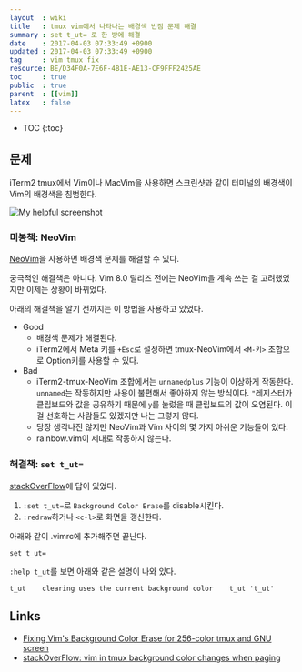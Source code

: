 ```yaml
---
layout  : wiki
title   : tmux vim에서 나타나는 배경색 번짐 문제 해결
summary : set t_ut= 로 한 방에 해결
date    : 2017-04-03 07:33:49 +0900
updated : 2017-04-03 07:33:49 +0900
tag     : vim tmux fix
resource: BE/D34F0A-7E6F-4B1E-AE13-CF9FFF2425AE
toc     : true
public  : true
parent  : [[vim]]
latex   : false
---
```

* TOC
{:toc}

## 문제
iTerm2 tmux에서 Vim이나 MacVim을 사용하면 스크린샷과 같이 터미널의 배경색이 Vim의 배경색을 침범한다.

![My helpful screenshot]( /resource/wiki/vim-tmux-t-ut/2017-04-03-vim-tmux-t-ut.png )

### 미봉책: NeoVim

[NeoVim](https://github.com/neovim/neovim)을 사용하면 배경색 문제를 해결할 수 있다.

궁극적인 해결책은 아니다. Vim 8.0 릴리즈 전에는 NeoVim을 계속 쓰는 걸 고려했었지만 이제는 상황이 바뀌었다.

아래의 해결책을 알기 전까지는 이 방법을 사용하고 있었다.

* Good
    * 배경색 문제가 해결된다.
    * iTerm2에서 Meta 키를 `+Esc`로 설정하면 tmux-NeoVim에서 `<M-키>` 조합으로 Option키를 사용할 수 있다.
* Bad
    * iTerm2-tmux-NeoVim 조합에서는 `unnamedplus` 기능이 이상하게 작동한다. `unnamed`는 작동하지만 사용이 불편해서 좋아하지 않는 방식이다. `"`레지스터가 클립보드와 값을 공유하기 때문에 `y`를 눌렀을 때 클립보드의 값이 오염된다. 이걸 선호하는 사람들도 있겠지만 나는 그렇지 않다.
    * 당장 생각나진 않지만 NeoVim과 Vim 사이의 몇 가지 아쉬운 기능들이 있다.
    * rainbow.vim이 제대로 작동하지 않는다.

### 해결책: `set t_ut=`

[stackOverFlow](http://stackoverflow.com/a/15095377)에 답이 있었다.

1. `:set t_ut=`로 `Background Color Erase`를 disable시킨다.
1. `:redraw`하거나 `<c-l>`로 화면을 갱신한다.

아래와 같이 .vimrc에 추가해주면 끝난다.

```viml
set t_ut=
```

`:help t_ut`를 보면 아래와 같은 설명이 나와 있다.

```
t_ut    clearing uses the current background color    t_ut 't_ut'
```

## Links

* [Fixing Vim's Background Color Erase for 256-color tmux and GNU screen](https://sunaku.github.io/vim-256color-bce.html)
* [stackOverFlow: vim in tmux background color changes when paging](http://stackoverflow.com/a/15095377)
